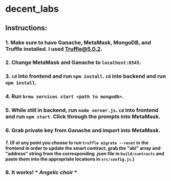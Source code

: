 # decent_labs

## Instructions:

### 1. Make sure to have Ganache, MetaMask, MongoDB, and Truffle installed. I used Truffle@5.0.2.

### 2. Change MetaMask and Ganache to `localhost:8545`.

### 3. `cd` into frontend and run `npm install`. `cd` into backend and run `npm install`.

### 4. Run `brew services start <path to mongodb>`.

### 5. While still in backend, run `node server.js`. `cd` into frontend and run `npm start`. Click through the prompts into MetaMask.

### 6. Grab private key from Ganache and import into MetaMask.

#### 7. (If at any point you choose to run ```truffle migrate --reset``` in the frontend in order to update the smart contract, grab the "abi" array and "address" string from the corresponding .json file in `build/contracts` and paste them into the appropriate locations in `src/config.js`.)

### 8. It works! * *Angelic choir* *
